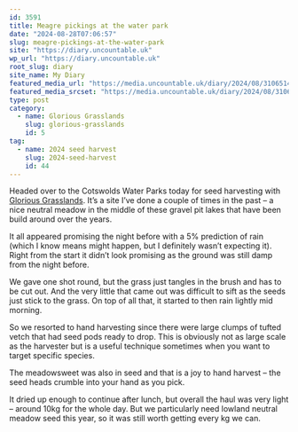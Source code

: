 ```yaml
---
id: 3591
title: Meagre pickings at the water park
date: "2024-08-28T07:06:57"
slug: meagre-pickings-at-the-water-park
site: "https://diary.uncountable.uk"
wp_url: "https://diary.uncountable.uk"
root_slug: diary
site_name: My Diary
featured_media_url: "https://media.uncountable.uk/diary/2024/08/31065147/IMG20240828100334.webp"
featured_media_srcset: "https://media.uncountable.uk/diary/2024/08/31065147/IMG20240828100334-300x169.webp 300w, https://media.uncountable.uk/diary/2024/08/31065147/IMG20240828100334-1024x576.webp 1024w, https://media.uncountable.uk/diary/2024/08/31065147/IMG20240828100334-150x150.webp 150w, https://media.uncountable.uk/diary/2024/08/31065147/IMG20240828100334-640x360.webp 640w, https://media.uncountable.uk/diary/2024/08/31065147/IMG20240828100334.webp 2000w"
type: post
category:
  - name: Glorious Grasslands
    slug: glorious-grasslands
    id: 5
tag:
  - name: 2024 seed harvest
    slug: 2024-seed-harvest
    id: 44
---
```



<p>Headed over to the Cotswolds Water Parks today for seed harvesting with <a href="https://www.cotswolds-nl.org.uk/looking-after/our-grasslands-projects/glorious-cotswolds-grasslands/">Glorious Grasslands</a>.  It&#8217;s a site I&#8217;ve done a couple of times in the past &#8211; a nice neutral meadow in the middle of these gravel pit lakes that have been build around over the years.</p>



<p>It all appeared promising the night before with a 5% prediction of rain (which I know means might happen, but I definitely wasn&#8217;t expecting it). Right from the start it didn&#8217;t look promising as the ground was still damp from the night before.</p>



<p>We gave one shot round, but the grass just tangles in the brush and has to be cut out.  And the very little that came out was difficult to sift as the seeds just stick to the grass.  On top of all that, it started to then rain lightly mid morning.</p>



<p>So we resorted to hand harvesting since there were large clumps of tufted vetch that had seed pods ready to drop.  This is obviously not as large scale as the harvester but is a useful technique sometimes when you want to target specific species.</p>



<p>The meadowsweet was also in seed and that is a joy to hand harvest &#8211; the seed heads crumble into your hand as you pick.</p>



<p>It dried up enough to continue after lunch, but overall the haul was very light &#8211; around 10kg for the whole day.  But we particularly need lowland neutral meadow seed this year, so it was still worth getting every kg we can.</p>
